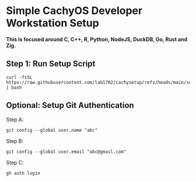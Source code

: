 # Simple CachyOS Developer Workstation Setup

**This is focused around C, C++, R, Python, NodeJS, DuckDB, Go, Rust and Zig.**

## Step 1: Run Setup Script

    curl -fsSL https://raw.githubusercontent.com/lab1702/cachysetup/refs/heads/main/setup.sh | bash

## Optional: Setup Git Authentication

Step A:

    git config --global user.name "abc"

Step B:

    git config --global user.email "abc@gmail.com"

Step C:

    gh auth login
